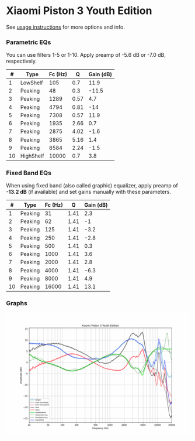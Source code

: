 # Xiaomi Piston 3 Youth Edition
See [usage instructions](https://github.com/jaakkopasanen/AutoEq#usage) for more options and info.

### Parametric EQs
You can use filters 1-5 or 1-10. Apply preamp of -5.6 dB or -7.0 dB, respectively.

|   # | Type      |   Fc (Hz) |    Q |   Gain (dB) |
|-----|-----------|-----------|------|-------------|
|   1 | LowShelf  |       105 | 0.7  |        11.9 |
|   2 | Peaking   |        48 | 0.3  |       -11.5 |
|   3 | Peaking   |      1289 | 0.57 |         4.7 |
|   4 | Peaking   |      4794 | 0.81 |       -14   |
|   5 | Peaking   |      7308 | 0.57 |        11.9 |
|   6 | Peaking   |      1935 | 2.66 |         0.7 |
|   7 | Peaking   |      2875 | 4.02 |        -1.6 |
|   8 | Peaking   |      3865 | 5.16 |         1.4 |
|   9 | Peaking   |      8584 | 2.24 |        -1.5 |
|  10 | HighShelf |     10000 | 0.7  |         3.8 |

### Fixed Band EQs
When using fixed band (also called graphic) equalizer, apply preamp of **-13.2 dB** (if available) and set gains manually with these parameters.

|   # | Type    |   Fc (Hz) |    Q |   Gain (dB) |
|-----|---------|-----------|------|-------------|
|   1 | Peaking |        31 | 1.41 |         2.3 |
|   2 | Peaking |        62 | 1.41 |        -1   |
|   3 | Peaking |       125 | 1.41 |        -3.2 |
|   4 | Peaking |       250 | 1.41 |        -2.8 |
|   5 | Peaking |       500 | 1.41 |         0.3 |
|   6 | Peaking |      1000 | 1.41 |         3.6 |
|   7 | Peaking |      2000 | 1.41 |         2.8 |
|   8 | Peaking |      4000 | 1.41 |        -6.3 |
|   9 | Peaking |      8000 | 1.41 |         4.9 |
|  10 | Peaking |     16000 | 1.41 |        13.1 |

### Graphs
![](./Xiaomi%20Piston%203%20Youth%20Edition.png)
